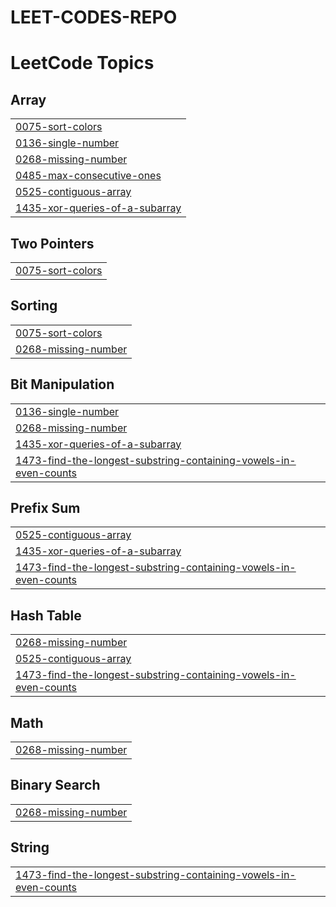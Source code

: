 # LEET-CODES-REPO
<!---LeetCode Topics Start-->
# LeetCode Topics
## Array
|  |
| ------- |
| [0075-sort-colors](https://github.com/venkat-2811/LEET-CODES-REPO/tree/master/0075-sort-colors) |
| [0136-single-number](https://github.com/venkat-2811/LEET-CODES-REPO/tree/master/0136-single-number) |
| [0268-missing-number](https://github.com/venkat-2811/LEET-CODES-REPO/tree/master/0268-missing-number) |
| [0485-max-consecutive-ones](https://github.com/venkat-2811/LEET-CODES-REPO/tree/master/0485-max-consecutive-ones) |
| [0525-contiguous-array](https://github.com/venkat-2811/LEET-CODES-REPO/tree/master/0525-contiguous-array) |
| [1435-xor-queries-of-a-subarray](https://github.com/venkat-2811/LEET-CODES-REPO/tree/master/1435-xor-queries-of-a-subarray) |
## Two Pointers
|  |
| ------- |
| [0075-sort-colors](https://github.com/venkat-2811/LEET-CODES-REPO/tree/master/0075-sort-colors) |
## Sorting
|  |
| ------- |
| [0075-sort-colors](https://github.com/venkat-2811/LEET-CODES-REPO/tree/master/0075-sort-colors) |
| [0268-missing-number](https://github.com/venkat-2811/LEET-CODES-REPO/tree/master/0268-missing-number) |
## Bit Manipulation
|  |
| ------- |
| [0136-single-number](https://github.com/venkat-2811/LEET-CODES-REPO/tree/master/0136-single-number) |
| [0268-missing-number](https://github.com/venkat-2811/LEET-CODES-REPO/tree/master/0268-missing-number) |
| [1435-xor-queries-of-a-subarray](https://github.com/venkat-2811/LEET-CODES-REPO/tree/master/1435-xor-queries-of-a-subarray) |
| [1473-find-the-longest-substring-containing-vowels-in-even-counts](https://github.com/venkat-2811/LEET-CODES-REPO/tree/master/1473-find-the-longest-substring-containing-vowels-in-even-counts) |
## Prefix Sum
|  |
| ------- |
| [0525-contiguous-array](https://github.com/venkat-2811/LEET-CODES-REPO/tree/master/0525-contiguous-array) |
| [1435-xor-queries-of-a-subarray](https://github.com/venkat-2811/LEET-CODES-REPO/tree/master/1435-xor-queries-of-a-subarray) |
| [1473-find-the-longest-substring-containing-vowels-in-even-counts](https://github.com/venkat-2811/LEET-CODES-REPO/tree/master/1473-find-the-longest-substring-containing-vowels-in-even-counts) |
## Hash Table
|  |
| ------- |
| [0268-missing-number](https://github.com/venkat-2811/LEET-CODES-REPO/tree/master/0268-missing-number) |
| [0525-contiguous-array](https://github.com/venkat-2811/LEET-CODES-REPO/tree/master/0525-contiguous-array) |
| [1473-find-the-longest-substring-containing-vowels-in-even-counts](https://github.com/venkat-2811/LEET-CODES-REPO/tree/master/1473-find-the-longest-substring-containing-vowels-in-even-counts) |
## Math
|  |
| ------- |
| [0268-missing-number](https://github.com/venkat-2811/LEET-CODES-REPO/tree/master/0268-missing-number) |
## Binary Search
|  |
| ------- |
| [0268-missing-number](https://github.com/venkat-2811/LEET-CODES-REPO/tree/master/0268-missing-number) |
## String
|  |
| ------- |
| [1473-find-the-longest-substring-containing-vowels-in-even-counts](https://github.com/venkat-2811/LEET-CODES-REPO/tree/master/1473-find-the-longest-substring-containing-vowels-in-even-counts) |
<!---LeetCode Topics End-->